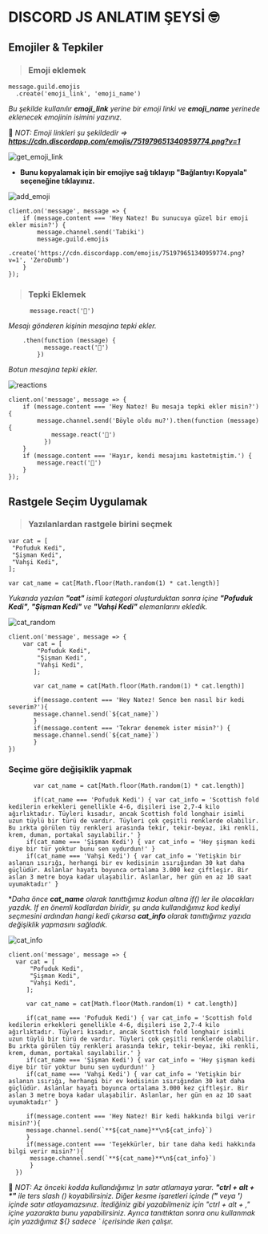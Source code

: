 # DISCORD JS ANLATIM ŞEYSİ 🤓

## Emojiler & Tepkiler

> ### Emoji eklemek
```
message.guild.emojis
  .create('emoji_link', 'emoji_name')
  ```
  
  *Bu şekilde kullanılır **emoji_link** yerine bir emoji linki ve **emoji_name** yerinede eklenecek emojinin isimini yazınız.*
  
📌  *NOT: Emoji linkleri şu şekildedir => **https://cdn.discordapp.com/emojis/751979651340959774.png?v=1***

![get_emoji_link](https://cdn.discordapp.com/attachments/833692291230072872/855119180868747324/Ekran_goruntusu_2021-06-17_191752.png)

- **Bunu kopyalamak için bir emojiye **sağ** tıklayıp "Bağlantıyı Kopyala" seçeneğine tıklayınız.**

![add_emoji](https://user-images.githubusercontent.com/80279532/122451759-2e6d2d00-cfb1-11eb-865b-814b907ada07.png)

```
client.on('message', message => {
    if (message.content === 'Hey Natez! Bu sunucuya güzel bir emoji ekler misin?') {
        message.channel.send('Tabiki')
        message.guild.emojis
        .create('https://cdn.discordapp.com/emojis/751979651340959774.png?v=1', 'ZeroDumb')
    }
});
```

> ### Tepki Eklemek
```
      message.react('🍪')
  ```
  
  *Mesajı gönderen kişinin mesajına tepki ekler.*
  
  ```
      .then(function (message) {
            message.react('🍪')
          })
  ```
  
  *Botun mesajına tepki ekler.*
  
![reactions](https://cdn.discordapp.com/attachments/833692291230072872/855144897002602566/Ekran_goruntusu_2021-06-17_210020.png)

```
client.on('message', message => {
    if (message.content === 'Hey Natez! Bu mesaja tepki ekler misin?') {
        message.channel.send('Böyle oldu mu?').then(function (message) {
            message.react('🍪')
          })
    }
    if (message.content === 'Hayır, kendi mesajımı kastetmiştim.') {
        message.react('🍪')
    }
});
```

## Rastgele Seçim Uygulamak 

> ### Yazılanlardan rastgele birini seçmek
  ```
  var cat = [
   "Pofuduk Kedi",
   "Şişman Kedi",
   "Vahşi Kedi",
  ];
  
  var cat_name = cat[Math.floor(Math.random(1) * cat.length)]
  ```
  *Yukarıda yazılan **"cat"** isimli kategori oluşturduktan sonra içine **"Pofuduk Kedi"**, **"Şişman Kedi"** ve **"Vahşi Kedi"** elemanlarını ekledik.*
  
![cat_random](https://cdn.discordapp.com/attachments/833692291230072872/855399272214954054/Ekran_goruntusu_2021-06-18_134743.png)

```
client.on('message', message => {
    var cat = [
        "Pofuduk Kedi",
        "Şişman Kedi",
        "Vahşi Kedi",
       ];
       
       var cat_name = cat[Math.floor(Math.random(1) * cat.length)]

       if(message.content === 'Hey Natez! Sence ben nasıl bir kedi severim?'){
       message.channel.send(`${cat_name}`)
       }
       if(message.content === 'Tekrar denemek ister misin?') {
       message.channel.send(`${cat_name}`)
       }
})
```
  ### Seçime göre değişiklik yapmak
  
  ``` 
         var cat_name = cat[Math.floor(Math.random(1) * cat.length)]
         
         if(cat_name === 'Pofuduk Kedi') { var cat_info = 'Scottish fold kedilerin erkekleri genellikle 4-6, dişileri ise 2,7-4 kilo ağırlıktadır. Tüyleri kısadır, ancak Scottish fold longhair isimli uzun tüylü bir türü de vardır. Tüyleri çok çeşitli renklerde olabilir. Bu ırkta görülen tüy renkleri arasında tekir, tekir-beyaz, iki renkli, krem, duman, portakal sayılabilir.' }
       if(cat_name === 'Şişman Kedi') { var cat_info = 'Hey şişman kedi diye bir tür yoktur bunu sen uydurdun!' }
       if(cat_name === 'Vahşi Kedi') { var cat_info = 'Yetişkin bir aslanın ısırığı, herhangi bir ev kedisinin ısırığından 30 kat daha güçlüdür. Aslanlar hayatı boyunca ortalama 3.000 kez çiftleşir. Bir aslan 3 metre boya kadar ulaşabilir. Aslanlar, her gün en az 10 saat uyumaktadır' }

  ```
  **Daha önce **cat_name** olarak tanıttığımız kodun altına if() ler ile olacakları yazdık. If en önemli kodlardan biridir, şu anda kullandığımız kod kediyi seçmesini ardından hangi kedi çıkarsa **cat_info** olarak tanıttığımız yazıda değişiklik yapmasını sağladık.*
  
  ![cat_info](https://cdn.discordapp.com/attachments/833692291230072872/857141423770173460/unknown.png)
  
  ```
  client.on('message', message => {
    var cat = [
        "Pofuduk Kedi",
        "Şişman Kedi",
        "Vahşi Kedi",
       ];
       
       var cat_name = cat[Math.floor(Math.random(1) * cat.length)]

       if(cat_name === 'Pofuduk Kedi') { var cat_info = 'Scottish fold kedilerin erkekleri genellikle 4-6, dişileri ise 2,7-4 kilo ağırlıktadır. Tüyleri kısadır, ancak Scottish fold longhair isimli uzun tüylü bir türü de vardır. Tüyleri çok çeşitli renklerde olabilir. Bu ırkta görülen tüy renkleri arasında tekir, tekir-beyaz, iki renkli, krem, duman, portakal sayılabilir.' }
       if(cat_name === 'Şişman Kedi') { var cat_info = 'Hey şişman kedi diye bir tür yoktur bunu sen uydurdun!' }
       if(cat_name === 'Vahşi Kedi') { var cat_info = 'Yetişkin bir aslanın ısırığı, herhangi bir ev kedisinin ısırığından 30 kat daha güçlüdür. Aslanlar hayatı boyunca ortalama 3.000 kez çiftleşir. Bir aslan 3 metre boya kadar ulaşabilir. Aslanlar, her gün en az 10 saat uyumaktadır' }

       if(message.content === 'Hey Natez! Bir kedi hakkında bilgi verir misin?'){
       message.channel.send(`**${cat_name}**\n${cat_info}`)
       }
       if(message.content === 'Teşekkürler, bir tane daha kedi hakkında bilgi verir misin?'){
        message.channel.send(`**${cat_name}**\n${cat_info}`)
        }
    })
  ```
  
  📌  *NOT: Az önceki kodda kullandığımız \n satır atlamaya yarar. **"ctrl + alt + \*"** ile ters slash (\) koyabilirsiniz. Diğer kesme işaretleri içinde (**"** veya **'**) içinde satır atlayamazsınız. İtediğiniz gibi yazabilmeniz için "ctrl + alt + ," içine yazarakta bunu yapabilirsiniz. Ayrıca tanıttıktan sonra onu kullanmak için yazdığımız ${} sadece \` içerisinde iken çalışır.*
  
  
